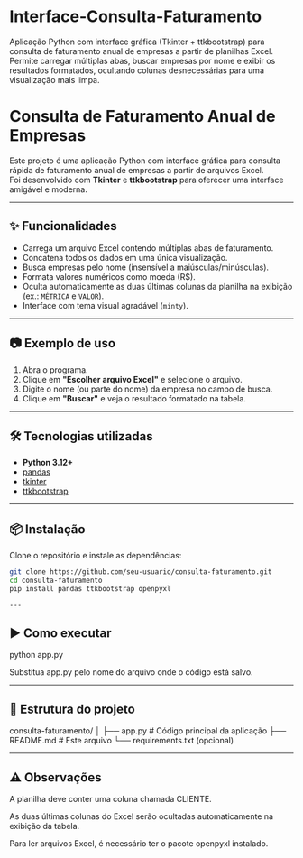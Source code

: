 # Interface-Consulta-Faturamento
Aplicação Python com interface gráfica (Tkinter + ttkbootstrap) para consulta de faturamento anual de empresas a partir de planilhas Excel. Permite carregar múltiplas abas, buscar empresas por nome e exibir os resultados formatados, ocultando colunas desnecessárias para uma visualização mais limpa.

# Consulta de Faturamento Anual de Empresas

Este projeto é uma aplicação Python com interface gráfica para consulta rápida de faturamento anual de empresas a partir de arquivos Excel.  
Foi desenvolvido com **Tkinter** e **ttkbootstrap** para oferecer uma interface amigável e moderna.

---

## ✨ Funcionalidades
- Carrega um arquivo Excel contendo múltiplas abas de faturamento.
- Concatena todos os dados em uma única visualização.
- Busca empresas pelo nome (insensível a maiúsculas/minúsculas).
- Formata valores numéricos como moeda (R$).
- Oculta automaticamente as duas últimas colunas da planilha na exibição (ex.: `MÉTRICA` e `VALOR`).
- Interface com tema visual agradável (`minty`).

---

## 📷 Exemplo de uso
1. Abra o programa.
2. Clique em **"Escolher arquivo Excel"** e selecione o arquivo.
3. Digite o nome (ou parte do nome) da empresa no campo de busca.
4. Clique em **"Buscar"** e veja o resultado formatado na tabela.

---

## 🛠 Tecnologias utilizadas
- **Python 3.12+**
- [pandas](https://pandas.pydata.org/)
- [tkinter](https://docs.python.org/3/library/tkinter.html)
- [ttkbootstrap](https://ttkbootstrap.readthedocs.io/en/latest/)

---

## 📦 Instalação
Clone o repositório e instale as dependências:

```bash
git clone https://github.com/seu-usuario/consulta-faturamento.git
cd consulta-faturamento
pip install pandas ttkbootstrap openpyxl

---
````
## ▶️ Como executar
python app.py


Substitua app.py pelo nome do arquivo onde o código está salvo.

---

## 📂 Estrutura do projeto
consulta-faturamento/
│
├── app.py          # Código principal da aplicação
├── README.md       # Este arquivo
└── requirements.txt (opcional)

---

## ⚠️ Observações

A planilha deve conter uma coluna chamada CLIENTE.

As duas últimas colunas do Excel serão ocultadas automaticamente na exibição da tabela.

Para ler arquivos Excel, é necessário ter o pacote openpyxl instalado.
